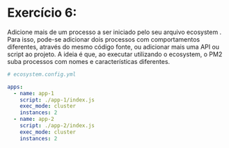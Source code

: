 # Exercício 6:
Adicione mais de um processo a ser iniciado pelo seu arquivo ecosystem . Para isso, pode-se adicionar dois processos com comportamentos diferentes, através do mesmo código fonte, ou adicionar mais uma API ou script ao projeto. A ideia é que, ao executar utilizando o ecosystem, o PM2 suba processos com nomes e características diferentes.
```yml
# ecosystem.config.yml

apps:
  - name: app-1
    script: ./app-1/index.js
    exec_mode: cluster
    instances: 2
  - name: app-2
    script: ./app-2/index.js
    exec_mode: cluster
    instances: 2
```

